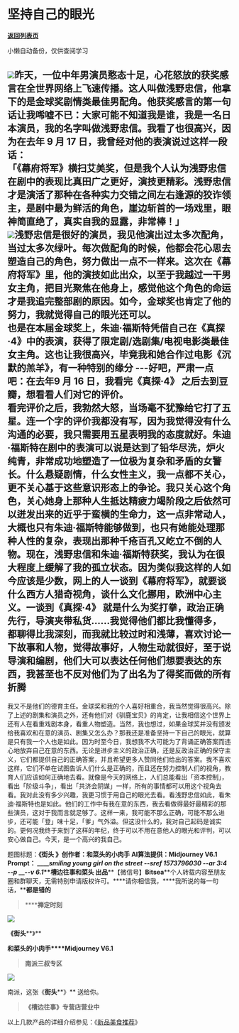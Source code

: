 # 坚持自己的眼光

[**返回列表页**](/gzh/槽边往事)

小懒自动备份，仅供查阅学习

![](https://mmbiz.qpic.cn/mmbiz_jpg/Ia6gU9JNtkqHGKbgZKEbGy75vc44t7icWia6pnP67nPC1Ohk0mS3FFXa8iaDPJwnnWChtm5QpXGHyyoxIBwJicHPqg/640?wx_fmt=jpeg&from;=appmsg)昨天，一位中年男演员憨态十足，心花怒放的获奖感言在全世界网络上飞速传播。这人叫做浅野忠信，他拿下的是金球奖剧情类最佳男配角。他获奖感言的第一句话让我唏嘘不已：大家可能不知道我是谁，我是一名日本演员，我的名字叫做浅野忠信。我看了也很高兴，因为在去年
9 月 17 日，我曾经对他的表演说过这样一段话：  
「《幕府将军》横扫艾美奖，但是我个人认为浅野忠信在剧中的表现比真田广之更好，演技更精彩。浅野忠信才是演活了那种在各种实力交错之间左右逢源的狡诈领主，是剧中最为鲜活的角色，崖边斩首的一场戏里，眼神简直绝了，真实自我的显露，非常棒！」  
![](https://mmbiz.qpic.cn/mmbiz_jpg/Ia6gU9JNtkpAPLq4veia6aUWMH92OTNGqLorsicPQbTmWXeZIm6YsibBhl0ZLPnzNVx5F7QeB4ian00aHwpAzOQSDA/640?wx_fmt=jpeg&from;=appmsg)浅野忠信是很好的演员，我见他演出过太多次配角，当过太多次绿叶。每次做配角的时候，他都会花心思去塑造自己的角色，努力做出一点不一样来。这次在《幕府将军》里，他的演技如此出众，以至于我越过一干男女主角，把目光聚焦在他身上，感觉他这个角色的命运才是我追完整部剧的原因。如今，金球奖也肯定了他的努力，我就觉得自己的眼光还可以。  
也是在本届金球奖上，朱迪·福斯特凭借自己在《真探·4》中的表演，获得了限定剧/选剧集/电视电影类最佳女主角。这也让我很高兴，毕竟我和她合作过电影《沉默的羔羊》，有一种特别的缘分
---好吧，严肃一点吧：在去年9 月 16 日，我看完《真探·4》 之后去到豆瓣，想看看人们对它的评价。  
看完评价之后，我勃然大怒，当场毫不犹豫给它打了五星。连一个字的评价我都没有写，因为我觉得没有什么沟通的必要，我只需要用五星表明我的态度就好。朱迪·福斯特在剧中的表演可以说是达到了铅华尽洗，炉火纯青，非常成功地塑造了一位极为复杂和矛盾的女警长。什么悬疑剧情，什么女性主义，我一点都不关心，更不关心基于这些意识形态上的争论。我只关心这个角色，关心她身上那种人生抵达精疲力竭阶段之后依然可以迸发出来的近乎于蛮横的生命力，这一点非常动人，大概也只有朱迪·福斯特能够做到，也只有她能处理那种人性的复杂，表现出那种千疮百孔又屹立不倒的人物。现在，浅野忠信和朱迪·福斯特获奖，我认为在很大程度上缓解了我的孤立状态。因为类似我这样的人如今应该是少数，网上的人一谈到《幕府将军》，就要谈什么西方人猎奇视角，谈什么文化挪用，欧洲中心主义。一谈到《真探·4》
就是什么为奖打拳，政治正确先行，导演夹带私货......我觉得他们都比我懂得多，都聊得比我深刻，而我就比较过时和浅薄，喜欢讨论一下故事和人物，觉得故事好，人物生动就很好，至于说导演和编剧，他们大可以表达任何他们想要表达的东西，我甚至也不反对他们为了出名为了得奖而做的所有折腾
---
我又不是他们的德育主任。金球奖和我的个人喜好相重合，我当然觉得很高兴。除了上述的剧集和演员之外，还有他们对《驯鹿宝贝》的肯定，让我相信这个世界上还有人在看重戏剧本身，看重人物塑造。当然，我也想过，如果金球奖并没有颁发给我喜欢和在意的演员、剧集又怎么办？那我还是准备坚持一下自己的眼光，就算是只有我一个人也是如此。因为时至今日，我想我不大可能为了背诵正确答案而违心地放弃自己在意的东西。无论是进步主义的政治正确，还是反政治正确的保守主义，它们都提供自己的正确答案，并且希望更多人赞同他们给出的答案。我不喜欢这样，它们不单在试图告诉人们什么是正确的，而且还在努力控制人们的视角，教育人们应该如何正确地去看。就像是今天的网络上，人们总能看出「资本控制」，看出「阶级斗争」，看出「共济会阴谋」一样，所有的事情都可以用这个视角去看。我对此没有多少兴趣，我更习惯于用自己的眼光去看。看浅野忠信如此，看朱迪·福斯特也是如此。他们的工作中有我在意的东西，我去看做得最好最精彩的那些演员，这对于我而言就足够了。这样一来，我可能不那么正确，可能不那么进步，还可能「登」味十足，「爹」气外溢。但这没什么的，我对自己起码是诚实的。更何况我终于来到了这样的年纪，终于可以不用在意他人的眼光和评判，可以安心做自己。今天，是一个高兴的我自己。  

题图标题：**《街头 》******创作者：**和菜头的小肉手** AI算法提供：**Midjourney V6.1** Prompt：
_____smiling young girl on the street --sref 1573796030 --ar 3:4 --p_ ___\--v
6.1_**槽边往事****和菜头
出品******【微信号】****Bitsea******个人转载内容至朋友圈和群聊天，无需特别申请版权许可。****请你相信我，****我所说的每一句话，****都是错的**

> ******禅定时刻**

![](https://mmbiz.qpic.cn/mmbiz_jpg/Ia6gU9JNtkpAPLq4veia6aUWMH92OTNGqOhHBV882cl4EKx7EBg4Dic8vojyFqwYQxkbSBYibA3kr7os9CYWDpIqg/640?wx_fmt=jpeg&from;=appmsg)

**《街头****》**

**和菜头的小肉手****Midjourney V6.1**

> **南派三叔专区**

![](https://mmbiz.qpic.cn/mmbiz_jpg/Ia6gU9JNtkpAPLq4veia6aUWMH92OTNGqkLAo6wHOBaWfcWziadL4IPdicH9oeeqRgk7jwbNcYasscCkSl0OpFtWw/640?wx_fmt=jpeg&from;=appmsg)

南派，这张《**街头****》** 送给你。

> **《槽边往事》专营店营业中**

以上几款产品的详细介绍参见：《[新品美食推荐](https://mp.weixin.qq.com/s?__biz=MjM5MjAzODU2MA==&mid=2652801681&idx=1&sn=14620ec952928e23d02fc38dcf3acdeb&scene=21#wechat_redirect)》

